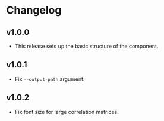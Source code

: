 # Changelog

## v1.0.0

- This release sets up the basic structure of the component.

## v1.0.1

- Fix `--output-path` argument.

## v1.0.2

- Fix font size for large correlation matrices.